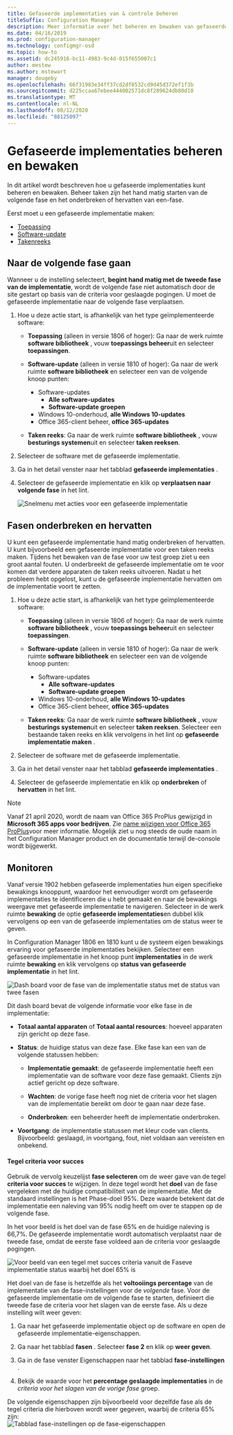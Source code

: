 ```yaml
---
title: Gefaseerde implementaties van & controle beheren
titleSuffix: Configuration Manager
description: Meer informatie over het beheren en bewaken van gefaseerde implementaties voor software in Configuration Manager.
ms.date: 04/16/2019
ms.prod: configuration-manager
ms.technology: configmgr-osd
ms.topic: how-to
ms.assetid: dc245916-bc11-4983-9c4d-015f655007c1
author: mestew
ms.author: mstewart
manager: dougeby
ms.openlocfilehash: 66f31983e34ff37cd2df8532cd9d45d372ef1f3b
ms.sourcegitcommit: d225ccaa67ebee444002571dc8f289624db80d10
ms.translationtype: MT
ms.contentlocale: nl-NL
ms.lasthandoff: 08/12/2020
ms.locfileid: "88125097"
---
```

# <a name="manage-and-monitor-phased-deployments"></a>Gefaseerde implementaties beheren en bewaken

In dit artikel wordt beschreven hoe u gefaseerde implementaties kunt beheren en bewaken. Beheer taken zijn het hand matig starten van de volgende fase en het onderbreken of hervatten van een-fase. 

Eerst moet u een gefaseerde implementatie maken: 
- [Toepassing](create-phased-deployment-for-task-sequence.md?toc=/sccm/apps/toc.json&bc=/sccm/apps/breadcrumb/toc.json)  
- [Software-update](create-phased-deployment-for-task-sequence.md?toc=/sccm/sum/toc.json&bc=/sccm/sum/breadcrumb/toc.json)  
- [Takenreeks](create-phased-deployment-for-task-sequence.md)  



## <a name="move-to-the-next-phase"></a><a name="bkmk_move"></a>Naar de volgende fase gaan

Wanneer u de instelling selecteert, **begint hand matig met de tweede fase van de implementatie**, wordt de volgende fase niet automatisch door de site gestart op basis van de criteria voor geslaagde pogingen. U moet de gefaseerde implementatie naar de volgende fase verplaatsen.  

1. Hoe u deze actie start, is afhankelijk van het type geïmplementeerde software:  

    - **Toepassing** (alleen in versie 1806 of hoger): Ga naar de werk ruimte **software bibliotheek** , vouw **toepassings beheer**uit en selecteer **toepassingen**.   

    - **Software-update** (alleen in versie 1810 of hoger): Ga naar de werk ruimte **software bibliotheek** en selecteer een van de volgende knoop punten:    
        - Software-updates  
            - **Alle software-updates**  
            - **Software-update groepen**   
        - Windows 10-onderhoud, **alle Windows 10-updates**  
        - Office 365-client beheer, **office 365-updates**  

    - **Taken reeks**: Ga naar de werk ruimte **software bibliotheek** , vouw **besturings systemen**uit en selecteer **taken reeksen**.   

2. Selecteer de software met de gefaseerde implementatie.  

3. Ga in het detail venster naar het tabblad **gefaseerde implementaties** .  

4. Selecteer de gefaseerde implementatie en klik op **verplaatsen naar volgende fase** in het lint.  

    ![Snelmenu met acties voor een gefaseerde implementatie](media/Suspend-phased-deployment.PNG)



## <a name="suspend-and-resume-phases"></a><a name="bkmk_suspend"></a>Fasen onderbreken en hervatten 

U kunt een gefaseerde implementatie hand matig onderbreken of hervatten. U kunt bijvoorbeeld een gefaseerde implementatie voor een taken reeks maken. Tijdens het bewaken van de fase voor uw test groep ziet u een groot aantal fouten. U onderbreekt de gefaseerde implementatie om te voor komen dat verdere apparaten de taken reeks uitvoeren. Nadat u het probleem hebt opgelost, kunt u de gefaseerde implementatie hervatten om de implementatie voort te zetten. 

1. Hoe u deze actie start, is afhankelijk van het type geïmplementeerde software:  

    - **Toepassing** (alleen in versie 1806 of hoger): Ga naar de werk ruimte **software bibliotheek** , vouw **toepassings beheer**uit en selecteer **toepassingen**.   

    - **Software-update** (alleen in versie 1810 of hoger): Ga naar de werk ruimte **software bibliotheek** en selecteer een van de volgende knoop punten:    
        - Software-updates  
            - **Alle software-updates**  
            - **Software-update groepen**   
        - Windows 10-onderhoud, **alle Windows 10-updates**  
        - Office 365-client beheer, **office 365-updates**  

    - **Taken reeks**: Ga naar de werk ruimte **software bibliotheek** , vouw **besturings systemen**uit en selecteer **taken reeksen**. Selecteer een bestaande taken reeks en klik vervolgens in het lint op **gefaseerde implementatie maken** .  

2. Selecteer de software met de gefaseerde implementatie.  

3. Ga in het detail venster naar het tabblad **gefaseerde implementaties** .  

4. Selecteer de gefaseerde implementatie en klik op **onderbreken** of **hervatten** in het lint. 

> [!NOTE]
> Vanaf 21 april 2020, wordt de naam van Office 365 ProPlus gewijzigd in **Microsoft 365 apps voor bedrijven**. Zie [name wijzigen voor Office 365 ProPlus](https://docs.microsoft.com/deployoffice/name-change)voor meer informatie. Mogelijk ziet u nog steeds de oude naam in het Configuration Manager product en de documentatie terwijl de-console wordt bijgewerkt. 

<!-- Removed for 1806, need to clarify behavior with engineering
When you suspend a phased deployment, it sets the available and deadline times on the active deployments to a future time. When you resume, it generates a new schedule based on when you resume the phased deployment. The new schedule helps to avoid problems if you resume after the original deadline. For example, the initial schedule has the required deadline seven days after the deployment is available. You suspend it on the second day. If you aren't ready to resume it until day eight, you don't want the deployment to be immediately past the deadline. So it generates a new deadline starting from when you resume the phased deployment on day eight. 
-->


## <a name="monitor"></a><a name="bkmk_monitor"></a>Monitoren
<!--1358577-->
Vanaf versie 1902 hebben gefaseerde implementaties hun eigen specifieke bewakings knooppunt, waardoor het eenvoudiger wordt om gefaseerde implementaties te identificeren die u hebt gemaakt en naar de bewakings weergave met gefaseerde implementatie te navigeren. Selecteer in de werk ruimte **bewaking** de optie **gefaseerde implementaties**en dubbel klik vervolgens op een van de gefaseerde implementaties om de status weer te geven. <!--3555949-->

In Configuration Manager 1806 en 1810 kunt u de systeem eigen bewakings ervaring voor gefaseerde implementaties bekijken. Selecteer een gefaseerde implementatie in het knoop punt **implementaties** in de werk ruimte **bewaking** en klik vervolgens op **status van gefaseerde implementatie** in het lint.

![Dash board voor de fase van de implementatie status met de status van twee fasen](media/1358577-phased-deployment-status.png)

Dit dash board bevat de volgende informatie voor elke fase in de implementatie:  

- **Totaal aantal apparaten** of **Totaal aantal resources**: hoeveel apparaten zijn gericht op deze fase.  

- **Status**: de huidige status van deze fase. Elke fase kan een van de volgende statussen hebben:  

    - **Implementatie gemaakt**: de gefaseerde implementatie heeft een implementatie van de software voor deze fase gemaakt. Clients zijn actief gericht op deze software.  

    - **Wachten**: de vorige fase heeft nog niet de criteria voor het slagen van de implementatie bereikt om door te gaan naar deze fase.  

    - **Onderbroken**: een beheerder heeft de implementatie onderbroken.  

- **Voortgang**: de implementatie statussen met kleur code van clients. Bijvoorbeeld: geslaagd, in voortgang, fout, niet voldaan aan vereisten en onbekend. 

#### <a name="success-criteria-tile"></a>Tegel criteria voor succes

Gebruik de vervolg keuzelijst **fase selecteren** om de weer gave van de tegel **criteria voor succes** te wijzigen. In deze tegel wordt het **doel** van de fase vergeleken met de huidige compatibiliteit van de implementatie. Met de standaard instellingen is het Phase-doel 95%. Deze waarde betekent dat de implementatie een naleving van 95% nodig heeft om over te stappen op de volgende fase.

In het voor beeld is het doel van de fase 65% en de huidige naleving is 66,7%. De gefaseerde implementatie wordt automatisch verplaatst naar de tweede fase, omdat de eerste fase voldeed aan de criteria voor geslaagde pogingen.  

   ![Voor beeld van een tegel met succes criteria vanuit de Faseve implementatie status waarbij het doel 65% is](media/pod-status-success-criteria-tile.png)

Het doel van de fase is hetzelfde als het **voltooiings percentage** van de implementatie van de fase-instellingen voor de *volgende* fase. Voor de gefaseerde implementatie om de volgende fase te starten, definieert die tweede fase de criteria voor het slagen van de eerste fase. Als u deze instelling wilt weer geven: 

1. Ga naar het gefaseerde implementatie object op de software en open de gefaseerde implementatie-eigenschappen.  

2. Ga naar het tabblad **fasen** . Selecteer **fase 2** en klik op **weer geven**.  

3. Ga in de fase venster Eigenschappen naar het tabblad **fase-instellingen** .  

4. Bekijk de waarde voor het **percentage geslaagde implementaties** in de *criteria voor het slagen van de vorige fase* groep.  

De volgende eigenschappen zijn bijvoorbeeld voor dezelfde fase als de tegel criteria die hierboven wordt weer gegeven, waarbij de criteria 65% zijn:  
![Tabblad fase-instellingen op de fase-eigenschappen](media/phase-properties-phase-settings.png)

